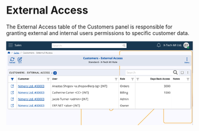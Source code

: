 # External Access

The External Access table of the Customers panel is responsible for granting external and internal users permissions to specific customer data.

![pictures](pictures/customers_external_access.png)


